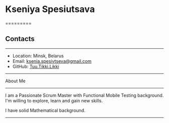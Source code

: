 # Kseniya Spesiutsava
=========
## Contacts
*****
* Location: Minsk, Belarus
* Email: ksenia.spesivtseva@gmail.com
* GitHub: [Tuu.Tikki.Likki](https://github.com/TuuTikkiLikki/)
-------
About Me
*****
I am a Passionate Scrum Master with Functional Mobile Testing background. I'm willing to explore, learn and gain new skills.

I have solid Mathematical background.
****
